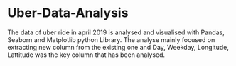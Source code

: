 # Uber-Data-Analysis
The data of uber ride in april 2019 is analysed and visualised with Pandas, Seaborn and Matplotlib python Library. The analyse mainly focused on extracting new column from the existing one and Day, Weekday, Longitude, Lattitude was the key column that has been analysed.
